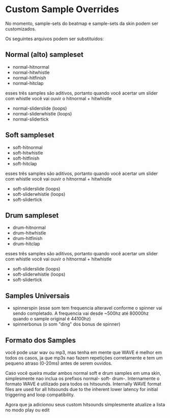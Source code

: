 # Custom Sample Overrides

No momento, sample-sets do beatmap e sample-sets da skin podem ser customizados.

Os seguintes arquivos podem ser substituídos:

## Normal (alto) sampleset

- normal-hitnormal
- normal-hitwhistle
- normal-hitfinish
- normal-hitclap

esses três samples são aditivos, portanto quando você acertar um slider com whistle você vai ouvir o hitnormal + hitwhistle

- normal-sliderslide (loops)
- normal-sliderwhistle (loops)
- normal-slidertick

## Soft sampleset

- soft-hitnormal
- soft-hitwhistle
- soft-hitfinish
- soft-hitclap

esses três samples são aditivos, portanto quando você acertar um slider com whistle você vai ouvir o hitnormal + hitwhistle

- soft-sliderslide (loops)
- soft-sliderwhistle (loops)
- soft-slidertick

## Drum sampleset

- drum-hitnormal
- drum-hitwhistle
- drum-hitfinish
- drum-hitclap

esses três samples são aditivos, portanto quando você acertar um slider com whistle você vai ouvir o hitnormal + hitwhistle

- soft-sliderslide (loops)
- soft-sliderwhistle (loops)
- soft-slidertick

## Samples Universais

- spinnerspin (esse som tem frequencia alteravel conforme o spinner vai sendo completado. A frequencia vai desde ~500hz até 80000hz quando o sample original é 44100hz)
- spinnerbonus (o som "ding" dos bonus de spinner)

## Formato dos Samples

você pode usar wav ou mp3, mas tenha em mente que WAVE é melhor em todos os casos, ja que mp3s nao fazem repetições corretamente e tem um pequeno atraso (0-20ms) antes de serem ouvidos.

Caso você queira mudar ambos normal soft e drum samples em uma skin, simplesmente nao inclua os prefixos normal- soft- drum-. Internamente o formato WAVE é utilizado para todos os hitsounds. Internally WAVE format files are used for all hitsounds due to the inherent lower latency for initial triggering and loop compatibility.

Agora que ja adicionou seus custom hitsounds simplesmente atualize a lista no modo play ou edit
